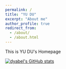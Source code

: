 ```yaml
---
permalink: /
title: "YU DU"
excerpt: "About me"
author_profile: true
redirect_from: 
  - /about/
  - /about.html
---
```


This is YU DU's Homepage

[![dyabel's GitHub stats](https://github-readme-stats.vercel.app/api?username=dyabel)](https://github.com/dyabel/github-readme-stats)
